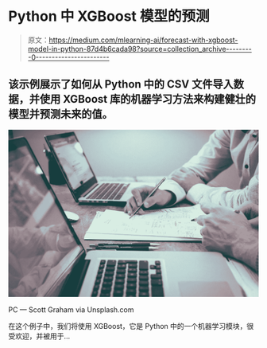 # Python 中 XGBoost 模型的预测

> 原文：<https://medium.com/mlearning-ai/forecast-with-xgboost-model-in-python-87d4b6cada98?source=collection_archive---------0----------------------->

## 该示例展示了如何从 Python 中的 CSV 文件导入数据，并使用 XGBoost 库的机器学习方法来构建健壮的模型并预测未来的值。

![](img/d36718475ada61f9270add78c1c68d56.png)

PC — Scott Graham via Unsplash.com

在这个例子中，我们将使用 XGBoost，它是 Python 中的一个机器学习模块，很受欢迎，并被用于…